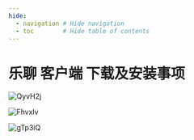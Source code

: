 ```yaml
---
hide:
  - navigation # Hide navigation
  - toc        # Hide table of contents
---
```


# 乐聊 客户端 下载及安装事项

![QyvH2j](http://ipic-typora-samzong.oss-cn-qingdao.aliyuncs.com//uPic/QyvH2j.png)



![Fhvxlv](http://ipic-typora-samzong.oss-cn-qingdao.aliyuncs.com//uPic/Fhvxlv.png)



![gTp3iQ](http://ipic-typora-samzong.oss-cn-qingdao.aliyuncs.com//uPic/gTp3iQ.png)